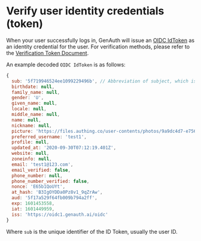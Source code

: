 # Verify user identity credentials (token)

<LastUpdated/>

When your user successfully logs in, GenAuth will issue an [OIDC IdToken](/concepts/id-token.md) as an identity credential for the user. For verification methods, please refer to the [Verification Token Document](/guides/faqs/how-to-validate-user-token.md).

An example decoded `OIDC IdToken` is as follows:

```javascript
{
  sub: '5f719946524ee1099229496b', // Abbreviation of subject, which is the user ID
  birthdate: null,
  family_name: null,
  gender: 'U',
  given_name: null,
  locale: null,
  middle_name: null,
  name: null,
  nickname: null,
  picture: 'https://files.authing.co/user-contents/photos/9a9dc4d7-e756-45b1-81d8-095a28e476c6.jpg',
  preferred_username: 'test1',
  profile: null,
  updated_at: '2020-09-30T07:12:19.401Z',
  website: null,
  zoneinfo: null,
  email: 'test1@123.com',
  email_verified: false,
  phone_number: null,
  phone_number_verified: false,
  nonce: 'E65b1QoUYt',
  at_hash: 'B3IgOYDDa0Pz8v1_9qZrAw',
  aud: '5f17a529f64fb009b794a2ff',
  exp: 1601453558,
  iat: 1601449959,
  iss: 'https://oidc1.genauth.ai/oidc'
}
```

Where `sub` is the unique identifier of the ID Token, usually the user ID.
